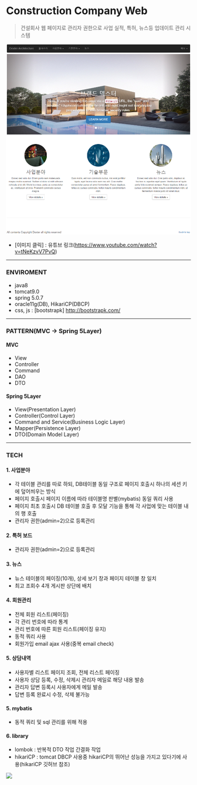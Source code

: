 # Construction Company Web
> 건설회사 웹 페이지로 관리자 권한으로 사업 실적, 특허, 뉴스등 업데이트 관리 시스템

[![Video Label](/Reference/mainView.PNG)](https://www.youtube.com/watch?v=tNeKzvV7PvQ)

- [이미지 클릭] : 유튜브 링크(https://www.youtube.com/watch?v=tNeKzvV7PvQ)
---------------------------------------

### ENVIROMENT
- java8
- tomcat9.0
- spring 5.0.7
- oracle11g(DB), HikariCP(DBCP)
- css, js : [bootstrapk] http://bootstrapk.com/

---------------------------------------

### PATTERN(MVC -> Spring 5Layer)

#### MVC
- View
- Controller
- Command
- DAO
- DTO

#### Spring 5Layer
- View(Presentation Layer)
- Controller(Control Layer)
- Command and Service(Business Logic Layer)
- Mapper(Persistence Layer)
- DTO(Domain Model Layer)
        
---------------------------------------

### TECH
#### 1. 사업분야
- 각 테이블 관리를 따로 하되, DB테이블 동일 구조로 페이지 호출시 하나의 세션 키에 덮어씌우는 방식
- 페이지 호출시 페이지 이름에 따라 테이블명 판별(mybatis) 동일 쿼리 사용
- 페이지 최초 호출시 DB 테이블 호출 후 모달 기능을 통해 각 사업에 맞는 테이블 내의 행 호출
- 관리자 권한(admin=2)으로 등록관리  

#### 2. 특허 보드
- 관리자 권한(admin=2)으로 등록관리  

#### 3. 뉴스
- 뉴스 테이블의 페이징(10개), 상세 보기 창과 페이지 테이블 창 일치
- 최고 조회수 4개 게시판 상단에 배치  

#### 4. 회원관리
- 전체 회원 리스트(페이징)
- 각 관리 번호에 따라 통계
- 관리 번호에 따른 회원 리스트(페이징 유지)
- 동적 쿼리 사용
- 회원가입 email ajax 사용(중복 email check)  

#### 5. 상담내역
- 사용자별 리스트 페이지 조회, 전체 리스트 페이징
- 사용자 상담 등록, 수정, 삭제시 관리자 메일로 해당 내용 발송
- 관리자 답변 등록시 사용자에게 메일 발송
- 답변 등록 완료시 수정, 삭제 불가능

#### 5. mybatis
- 동적 쿼리 및 sql 관리를 위해 적용  

#### 6. library
- lombok : 반복적 DTO 작업 간결화 작업
- hikariCP : tomcat DBCP 사용중 hikariCP의 뛰어난 성능을 가지고 있다기에 사용(hikariCP 깃허브 참조)
<img src="https://github.com/brettwooldridge/HikariCP/wiki/HikariCP-bench-2.6.0.png">  

